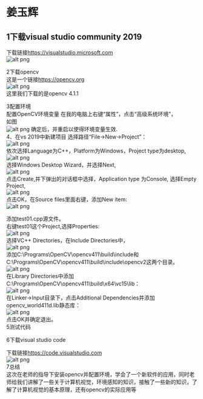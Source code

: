 # 姜玉辉  
## 1下载visual studio community 2019
 下载链接<https://visualstudio.microsoft.com>  
 ![alt png](code1.png)  

2下载opencv  
 这是一个链接<https://opencv.org>   
 ![alt png](code3.png)  
 这里我们下载的是opencv 4.1.1  

 3配置环境  
     配置OpenCV环境变量
   在我的电脑上右键“属性”，点击“高级系统环境”，  
   如图  
   ![alt png](code4.png)
   确定后，并重启以使得环境变量生效.  
4、在vs 2019中新建项目
选择路径“File->New->Project”：  
![alt png](code5.png)  
依次选择Language为C++，Platform为Windows，Project type为desktop,  
![alt png](code6.png)  
选择Windows Desktop Wizard，并选择Next,  
![alt png](code7.png)  
点击Create,并下弹出的对话框中选择，Application type 为Console, 选择Empty Project,  
![alt png](code8.png)  
点击OK，在Source files里面右键，添加New item:  
![alt png](code9.png)  

添加test01.cpp源文件。  
右键test01这个Project,选择Properties:  
![alt png](code10.png)  
选择VC++ Directories，在Include Directories中，  
![alt png](code11.png)  
添加C:\Programs\OpenCV\opencv411\build\include和C:\Programs\OpenCV\opencv411\build\include\opencv2这两个目录。  
  ![alt png](code12.png)  
  在Library Directories中添加C:\Programs\OpenCV\opencv411\build\x64\vc15\lib：  
  ![alt png](code13.png)  
  在Linker->Input目录下，点击Additional Dependencies并添加opencv_world411d.lib静态库：  
    ![alt png](code13.png)   
点击OK并确定退出。  
5测试代码

 
6下载visual studio code

下载链接<https://code.visualstudio.com>  
![alt png](code2.png)  
7总结  
这次在老师的指导下安装opencv并配置环境，学会了一个新软件的应用，同时老师给我们讲解了一些关于计算机视觉，环境感知的知识，接触了一些新的知识，了解了计算机视觉的基本原理，还有opencv的实际应用等
